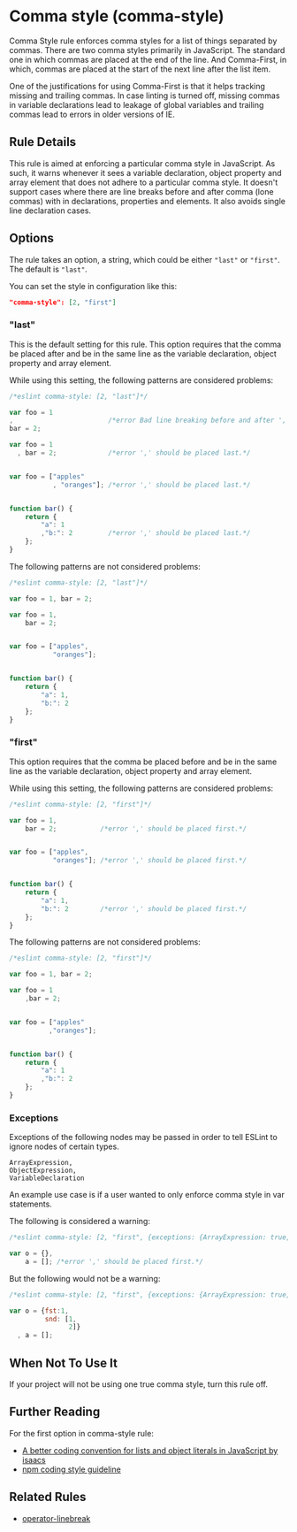 # Comma style (comma-style)

Comma Style rule enforces comma styles for a list of things separated by commas. There are two comma styles primarily in JavaScript. The standard one in which commas are placed at the end of the line. And Comma-First, in which, commas are placed at the start of the next line after the list item.

One of the justifications for using Comma-First is that it helps tracking missing and trailing commas.
In case linting is turned off, missing commas in variable declarations lead to leakage of global variables and trailing commas lead to errors in older versions of IE.


## Rule Details

This rule is aimed at enforcing a particular comma style in JavaScript. As such, it warns whenever it sees a variable declaration, object property and array element that does not adhere to a particular comma style. It doesn't support cases where there are line breaks before and after comma (lone commas) with in declarations, properties and elements. It also avoids single line declaration cases.

## Options

The rule takes an option, a string, which could be either `"last"` or `"first"`. The default is `"last"`.

You can set the style in configuration like this:

```json
"comma-style": [2, "first"]
```

### "last"

This is the default setting for this rule. This option requires that the comma be placed after and be in the same line as the variable declaration, object property and array element.

While using this setting, the following patterns are considered problems:

```js
/*eslint comma-style: [2, "last"]*/

var foo = 1
,                        /*error Bad line breaking before and after ','.*/
bar = 2;

var foo = 1
  , bar = 2;             /*error ',' should be placed last.*/


var foo = ["apples"
           , "oranges"]; /*error ',' should be placed last.*/


function bar() {
    return {
        "a": 1
        ,"b:": 2         /*error ',' should be placed last.*/
    };
}

```

The following patterns are not considered problems:

```js
/*eslint comma-style: [2, "last"]*/

var foo = 1, bar = 2;

var foo = 1,
    bar = 2;


var foo = ["apples",
           "oranges"];


function bar() {
    return {
        "a": 1,
        "b:": 2
    };
}

```

### "first"

This option requires that the comma be placed before and be in the same line as the variable declaration, object property and array element.

While using this setting, the following patterns are considered problems:

```js
/*eslint comma-style: [2, "first"]*/

var foo = 1,
    bar = 2;           /*error ',' should be placed first.*/


var foo = ["apples",
           "oranges"]; /*error ',' should be placed first.*/


function bar() {
    return {
        "a": 1,
        "b:": 2        /*error ',' should be placed first.*/
    };
}

```

The following patterns are not considered problems:

```js
/*eslint comma-style: [2, "first"]*/

var foo = 1, bar = 2;

var foo = 1
    ,bar = 2;


var foo = ["apples"
          ,"oranges"];


function bar() {
    return {
        "a": 1
        ,"b:": 2
    };
}

```

### Exceptions

Exceptions of the following nodes may be passed in order to tell ESLint to ignore nodes of certain types.

```text
ArrayExpression,
ObjectExpression,
VariableDeclaration
```

An example use case is if a user wanted to only enforce comma style in var statements.

The following is considered a warning:

```js
/*eslint comma-style: [2, "first", {exceptions: {ArrayExpression: true, ObjectExpression: true} }]*/

var o = {},
    a = []; /*error ',' should be placed first.*/
```

But the following would not be a warning:

```js
/*eslint comma-style: [2, "first", {exceptions: {ArrayExpression: true, ObjectExpression: true} }]*/

var o = {fst:1,
         snd: [1,
               2]}
  , a = [];
```

## When Not To Use It

If your project will not be using one true comma style, turn this rule off.


## Further Reading

For the first option in comma-style rule:

* [A better coding convention for lists and object literals in JavaScript by isaacs](https://gist.github.com/isaacs/357981)
* [npm coding style guideline](https://docs.npmjs.com/misc/coding-style)


## Related Rules

* [operator-linebreak](operator-linebreak.md)
